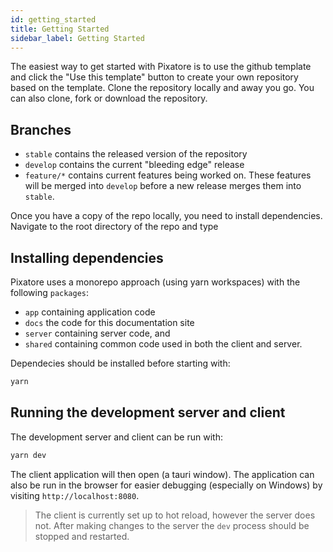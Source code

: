 ```yaml
---
id: getting_started
title: Getting Started
sidebar_label: Getting Started
---
```


The easiest way to get started with Pixatore is to use the github template and
click the "Use this template" button to create your own repository based on the
template. Clone the repository locally and away you go. You can also clone, fork
or download the repository.

## Branches

- `stable` contains the released version of the repository
- `develop` contains the current "bleeding edge" release
- `feature/*` contains current features being worked on. These features will be
  merged into `develop` before a new release merges them into `stable`.

Once you have a copy of the repo locally, you need to install dependencies.
Navigate to the root directory of the repo and type

## Installing dependencies

Pixatore uses a monorepo approach (using yarn workspaces) with the following
`packages`:

- `app` containing application code
- `docs` the code for this documentation site
- `server` containing server code, and
- `shared` containing common code used in both the client and server.

Dependecies should be installed before starting with:

```bash
yarn
```

## Running the development server and client

The development server and client can be run with:

```bash
yarn dev
```

The client application will then open (a tauri window). The application can also
be run in the browser for easier debugging (especially on Windows) by visiting
`http://localhost:8080`.

> The client is currently set up to hot reload, however the server does not.
> After making changes to the server the `dev` process should be stopped and
> restarted.
